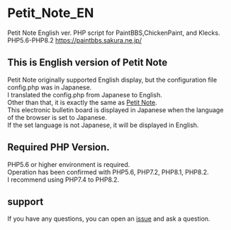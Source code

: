 # Petit_Note_EN

Petit Note English ver.
PHP script for PaintBBS,ChickenPaint, and Klecks.
PHP5.6-PHP8.2
https://paintbbs.sakura.ne.jp/

## This is English version of Petit Note

Petit Note originally supported English display, but the configuration file config.php was in Japanese.  
I translated the config.php from Japanese to English.  
Other than that, it is exactly the same as [Petit Note](https://github.com/satopian/Petit_Note/).  
This electronic bulletin board is displayed in Japanese when the language of the browser is set to Japanese.  
If the set language is not Japanese, it will be displayed in English.  

## Required PHP Version.
PHP5.6 or higher environment is required.  
Operation has been confirmed with PHP5.6, PHP7.2, PHP8.1, PHP8.2.  
I recommend using PHP7.4 to PHP8.2.  

## support
If you have any questions, you can open an [issue](https://github.com/satopian/Petit_Note_EN/issues) and ask a question.


